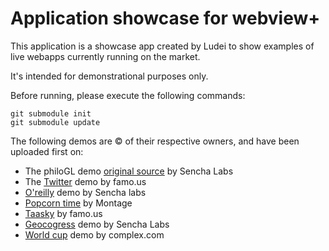 Application showcase for webview+
============

This application is a showcase app created by Ludei to show examples of live webapps currently running on the market.

It's intended for demonstrational purposes only.

Before running, please execute the following commands:
```
git submodule init
git submodule update
```

The following demos are © of their respective owners, and have been uploaded first on:

* The philoGL demo [original source] by Sencha Labs
* The [Twitter] demo by famo.us
* [O'reilly] demo by Sencha labs
* [Popcorn time] by Montage
* [Taasky] by famo.us
* [Geocogress] demo by Sencha Labs 
* [World cup] demo by complex.com


[original source]:https://github.com/senchalabs/philogl/tree/master/examples/worldFlights
[Twitter]:http://demo.famo.us/tweetus/
[O'reilly]:http://dev.sencha.com/deploy/touch/examples/production/oreilly/
[Popcorn time]:http://montagestudio.com/demos/popcorn/
[Taasky]:https://launch-demos.famo.us/Taasky/
[Geocogress]:http://dev.sencha.com/deploy/touch/examples/production/geocongress/
[World cup]:http://www.complex.com/2014-fifa-world-cup-guide/
